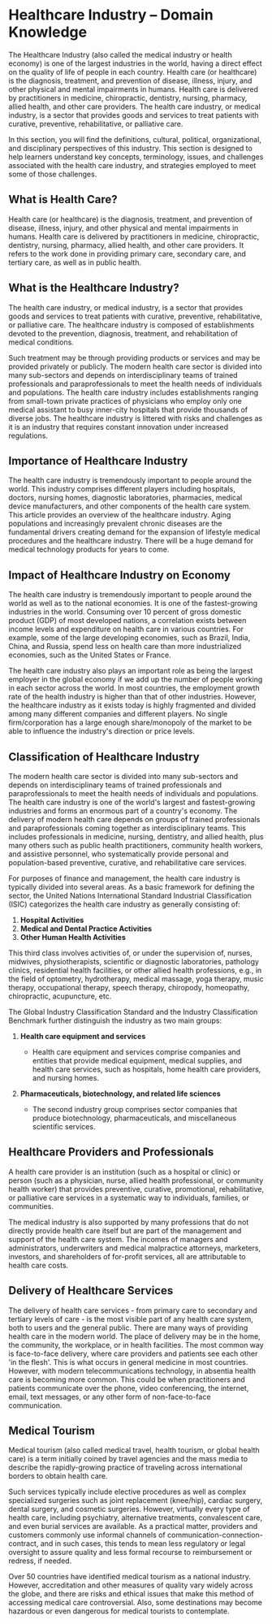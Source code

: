 # Healthcare Industry – Domain Knowledge

The Healthcare Industry (also called the medical industry or health economy) is one of the largest industries in the world, having a direct effect on the quality of life of people in each country. Health care (or healthcare) is the diagnosis, treatment, and prevention of disease, illness, injury, and other physical and mental impairments in humans. Health care is delivered by practitioners in medicine, chiropractic, dentistry, nursing, pharmacy, allied health, and other care providers. The health care industry, or medical industry, is a sector that provides goods and services to treat patients with curative, preventive, rehabilitative, or palliative care.

In this section, you will find the definitions, cultural, political, organizational, and disciplinary perspectives of this industry. This section is designed to help learners understand key concepts, terminology, issues, and challenges associated with the health care industry, and strategies employed to meet some of those challenges.

## What is Health Care?

Health care (or healthcare) is the diagnosis, treatment, and prevention of disease, illness, injury, and other physical and mental impairments in humans. Health care is delivered by practitioners in medicine, chiropractic, dentistry, nursing, pharmacy, allied health, and other care providers. It refers to the work done in providing primary care, secondary care, and tertiary care, as well as in public health.

## What is the Healthcare Industry?

The health care industry, or medical industry, is a sector that provides goods and services to treat patients with curative, preventive, rehabilitative, or palliative care. The healthcare industry is composed of establishments devoted to the prevention, diagnosis, treatment, and rehabilitation of medical conditions.

Such treatment may be through providing products or services and may be provided privately or publicly. The modern health care sector is divided into many sub-sectors and depends on interdisciplinary teams of trained professionals and paraprofessionals to meet the health needs of individuals and populations. The health care industry includes establishments ranging from small-town private practices of physicians who employ only one medical assistant to busy inner-city hospitals that provide thousands of diverse jobs. The healthcare industry is littered with risks and challenges as it is an industry that requires constant innovation under increased regulations.

## Importance of Healthcare Industry

The health care industry is tremendously important to people around the world. This industry comprises different players including hospitals, doctors, nursing homes, diagnostic laboratories, pharmacies, medical device manufacturers, and other components of the health care system. This article provides an overview of the healthcare industry. Aging populations and increasingly prevalent chronic diseases are the fundamental drivers creating demand for the expansion of lifestyle medical procedures and the healthcare industry. There will be a huge demand for medical technology products for years to come.

## Impact of Healthcare Industry on Economy

The health care industry is tremendously important to people around the world as well as to the national economies. It is one of the fastest-growing industries in the world. Consuming over 10 percent of gross domestic product (GDP) of most developed nations, a correlation exists between income levels and expenditure on health care in various countries. For example, some of the large developing economies, such as Brazil, India, China, and Russia, spend less on health care than more industrialized economies, such as the United States or France.

The health care industry also plays an important role as being the largest employer in the global economy if we add up the number of people working in each sector across the world. In most countries, the employment growth rate of the health industry is higher than that of other industries. However, the healthcare industry as it exists today is highly fragmented and divided among many different companies and different players. No single firm/corporation has a large enough share/monopoly of the market to be able to influence the industry's direction or price levels.

## Classification of Healthcare Industry

The modern health care sector is divided into many sub-sectors and depends on interdisciplinary teams of trained professionals and paraprofessionals to meet the health needs of individuals and populations. The health care industry is one of the world's largest and fastest-growing industries and forms an enormous part of a country's economy. The delivery of modern health care depends on groups of trained professionals and paraprofessionals coming together as interdisciplinary teams. This includes professionals in medicine, nursing, dentistry, and allied health, plus many others such as public health practitioners, community health workers, and assistive personnel, who systematically provide personal and population-based preventive, curative, and rehabilitative care services. 

For purposes of finance and management, the health care industry is typically divided into several areas. As a basic framework for defining the sector, the United Nations International Standard Industrial Classification (ISIC) categorizes the health care industry as generally consisting of:

1. **Hospital Activities**
2. **Medical and Dental Practice Activities**
3. **Other Human Health Activities**

This third class involves activities of, or under the supervision of, nurses, midwives, physiotherapists, scientific or diagnostic laboratories, pathology clinics, residential health facilities, or other allied health professions, e.g., in the field of optometry, hydrotherapy, medical massage, yoga therapy, music therapy, occupational therapy, speech therapy, chiropody, homeopathy, chiropractic, acupuncture, etc.

The Global Industry Classification Standard and the Industry Classification Benchmark further distinguish the industry as two main groups:

1. **Health care equipment and services**
   - Health care equipment and services comprise companies and entities that provide medical equipment, medical supplies, and health care services, such as hospitals, home health care providers, and nursing homes.

2. **Pharmaceuticals, biotechnology, and related life sciences**
   - The second industry group comprises sector companies that produce biotechnology, pharmaceuticals, and miscellaneous scientific services.

## Healthcare Providers and Professionals

A health care provider is an institution (such as a hospital or clinic) or person (such as a physician, nurse, allied health professional, or community health worker) that provides preventive, curative, promotional, rehabilitative, or palliative care services in a systematic way to individuals, families, or communities.

The medical industry is also supported by many professions that do not directly provide health care itself but are part of the management and support of the health care system. The incomes of managers and administrators, underwriters and medical malpractice attorneys, marketers, investors, and shareholders of for-profit services, all are attributable to health care costs.

## Delivery of Healthcare Services

The delivery of health care services - from primary care to secondary and tertiary levels of care - is the most visible part of any health care system, both to users and the general public. There are many ways of providing health care in the modern world. The place of delivery may be in the home, the community, the workplace, or in health facilities. The most common way is face-to-face delivery, where care providers and patients see each other 'in the flesh'. This is what occurs in general medicine in most countries. However, with modern telecommunications technology, in absentia health care is becoming more common. This could be when practitioners and patients communicate over the phone, video conferencing, the internet, email, text messages, or any other form of non-face-to-face communication.

## Medical Tourism

Medical tourism (also called medical travel, health tourism, or global health care) is a term initially coined by travel agencies and the mass media to describe the rapidly-growing practice of traveling across international borders to obtain health care.

Such services typically include elective procedures as well as complex specialized surgeries such as joint replacement (knee/hip), cardiac surgery, dental surgery, and cosmetic surgeries. However, virtually every type of health care, including psychiatry, alternative treatments, convalescent care, and even burial services are available. As a practical matter, providers and customers commonly use informal channels of communication-connection-contract, and in such cases, this tends to mean less regulatory or legal oversight to assure quality and less formal recourse to reimbursement or redress, if needed.

Over 50 countries have identified medical tourism as a national industry. However, accreditation and other measures of quality vary widely across the globe, and there are risks and ethical issues that make this method of accessing medical care controversial. Also, some destinations may become hazardous or even dangerous for medical tourists to contemplate.
